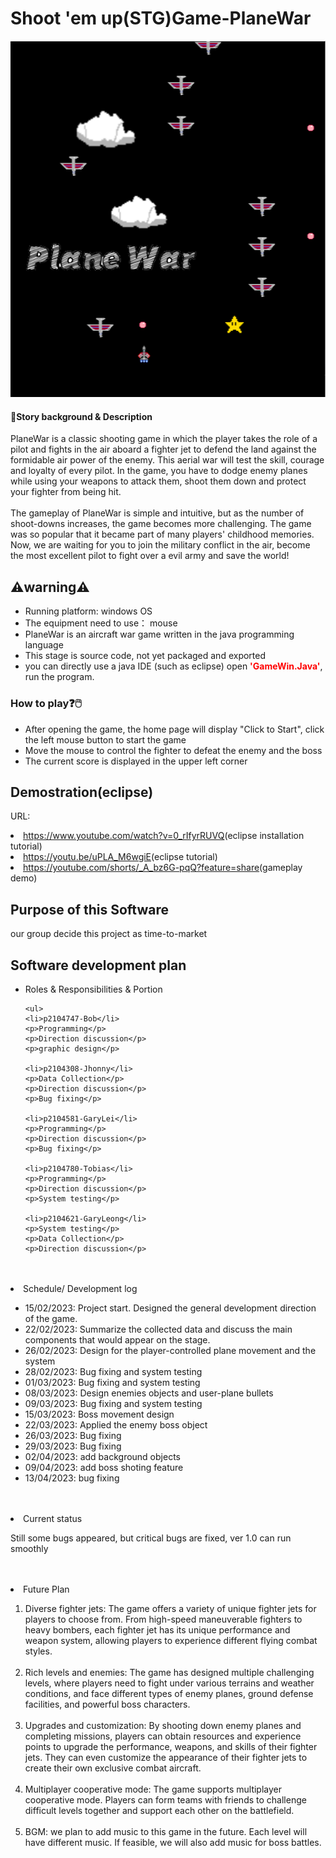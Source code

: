 <h1><strong>Shoot 'em up(STG)Game-PlaneWar</strong></h1>
<img src="title.png" alt="png">

<h4>💬Story background & Description</h4>
PlaneWar is a classic shooting game in which the player takes the role of a pilot and fights in the air aboard a fighter jet to defend the land against the formidable air power of the enemy. This aerial war will test the skill, courage and loyalty of every pilot. In the game, you have to dodge enemy planes while using your weapons to attack them, shoot them down and protect your fighter from being hit. 
<br></br>
The gameplay of PlaneWar is simple and intuitive, but as the number of shoot-downs increases, the game becomes more challenging. The game was so popular that it became part of many players' childhood memories. Now, we are waiting for you to join the military conflict in the air, become the most excellent pilot to fight over a evil army and save the world! 

<h2>⚠️warning⚠️</h2>
<ul>
<li> Running platform: windows OS</li>
<li> The equipment need to use： mouse</li>
<li>PlaneWar is an aircraft war game written in the java programming language </li>
<li>This stage is source code, not yet packaged and exported </li>
<li>you can directly use a java IDE (such as eclipse) open <font color="red"><strong>'GameWin.Java'</font></strong>, run the program. </li>


</ul>

<h3>How to play❓🖱️</h3>
<ul>
  <li> After opening the game, the home page will display "Click to Start", click the left mouse button to start the game</li>
  <li> Move the mouse to control the fighter to defeat the enemy and the boss</li>
  <li>  The current score is displayed in the upper left corner  </li>
 </ul>
 
 
 
 </ol>
 <h2>Demostration(eclipse)</h2>
 <p>URL:</p>
 <li> <a href="https://www.youtube.com/watch?v=0_rIfyrRUVQ">https://www.youtube.com/watch?v=0_rIfyrRUVQ</a>(eclipse installation tutorial)</li>
 <li> <a href="https://youtu.be/uPLA_M6wgiE">https://youtu.be/uPLA_M6wgiE</a>(eclipse tutorial)</li>
 <li> <a href="https://youtube.com/shorts/_A_bz6G-pqQ?feature=share">https://youtube.com/shorts/_A_bz6G-pqQ?feature=share</a>(gameplay demo)</li>
</ol>


<h2>Purpose of this Software</h2>
<div>
  <p>our group decide this project as time-to-market </p>
</div>


<h2>Software development plan</h2>

<ul>
  <li>Roles & Responsibilities & Portion</li>
  
    <ul>
    <li>p2104747-Bob</li>
    <p>Programming</p>
    <p>Direction discussion</p>
    <p>graphic design</p>
    
    <li>p2104308-Jhonny</li>
    <p>Data Collection</p>
    <p>Direction discussion</p>
    <p>Bug fixing</p>
    
    <li>p2104581-GaryLei</li>
    <p>Programming</p>
    <p>Direction discussion</p>
    <p>Bug fixing</p>
    
    <li>p2104780-Tobias</li>
    <p>Programming</p>
    <p>Direction discussion</p>
    <p>System testing</p>
    
    <li>p2104621-GaryLeong</li>
    <p>System testing</p>
    <p>Data Collection</p>
    <p>Direction discussion</p>
  </ul>
    
</ul>
  <br><br>
  
  
  <li>Schedule/ Development log</li>
  <ul>
    <li>15/02/2023: Project start. Designed the general development direction of the game.</li>
    <li>22/02/2023: Summarize the collected data and discuss the main components that would appear on the stage.</li>
    <li>26/02/2023: Design for the player-controlled plane movement and the system</li>
    <li>28/02/2023: Bug fixing and system testing</li>
    <li>01/03/2023: Bug fixing and system testing</li>
    <li>08/03/2023: Design enemies objects and user-plane bullets</li>
    <li>09/03/2023: Bug fixing and system testing</li>
    <li>15/03/2023: Boss movement design</li>
    <li>22/03/2023: Applied the enemy boss object</li>
    <li>26/03/2023: Bug fixing</li>
    <li>29/03/2023: Bug fixing</li>
    <li>02/04/2023: add background objects</li>
    <li>09/04/2023: add boss shoting feature</li>
    <li>13/04/2023: bug fixing</li>
  </ul>
  <br><br>
  
  
  <li>Current status</li>
  <p>Still some bugs appeared, but critical bugs are fixed, ver 1.0 can run smoothly</p>
  <br><br>
  
  
  <li>Future Plan</li>
  <ol>
  <li>Diverse fighter jets: The game offers a variety of unique fighter jets for players to choose from. From high-speed maneuverable fighters to heavy bombers, each fighter jet has its unique performance and weapon system, allowing players to experience different flying combat styles.</li><br>
  <li>Rich levels and enemies: The game has designed multiple challenging levels, where players need to fight under various terrains and weather conditions, and face different types of enemy planes, ground defense facilities, and powerful boss characters.</li><br>
  <li>Upgrades and customization: By shooting down enemy planes and completing missions, players can obtain resources and experience points to upgrade the performance, weapons, and skills of their fighter jets. They can even customize the appearance of their fighter jets to create their own exclusive combat aircraft.</li><br>
  <li>Multiplayer cooperative mode: The game supports multiplayer cooperative mode. Players can form teams with friends to challenge difficult levels together and support each other on the battlefield.</li><br>
  <li>BGM: we plan to add music to this game in the future. Each level will have different music. If feasible, we will also add music for boss battles.</li>
  </ol>
</ul>
<br><br>
